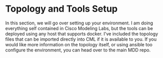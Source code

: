 # Topology and Tools Setup

In this section, we will go over setting up your environment. I am doing everything self contained in Cisco Modeling Labs, but the tools can be deployed using any
host that supports docker. I've included the topology files that can be imported directly into CML if it is available to you. If you would like more information
on the topology itself, or using ansible too configure the environment, you can head over to the main MDD repo.
